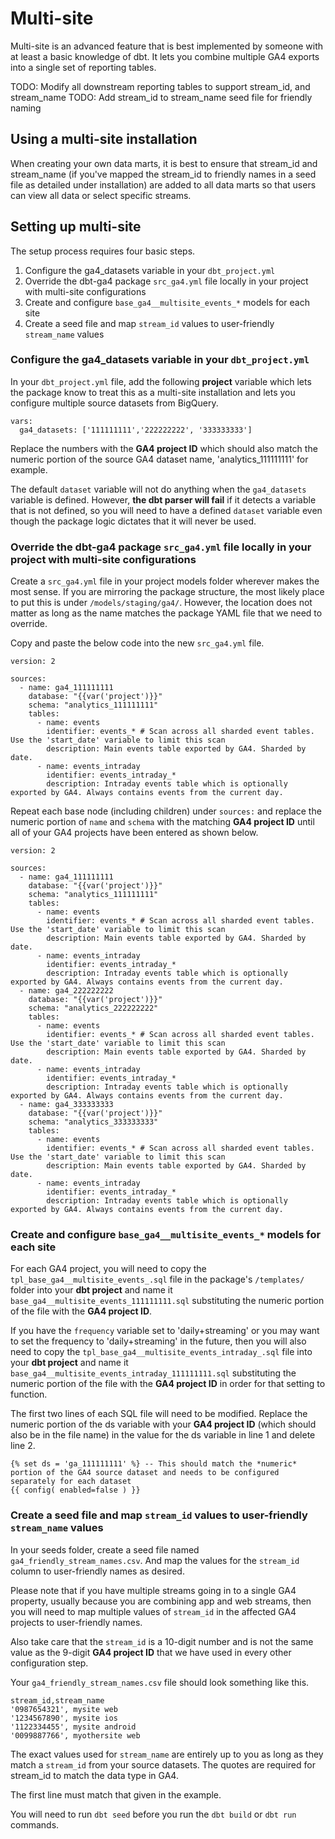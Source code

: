 # Multi-site

Multi-site is an advanced feature that is best implemented by someone with at least a basic knowledge of dbt. It lets you combine multiple GA4 exports into a single set of reporting tables.

TODO: Modify all downstream reporting tables to support stream_id, and stream_name
TODO: Add stream_id to stream_name seed file for friendly naming

## Using a multi-site installation

When creating your own data marts, it is best to ensure that stream_id and stream_name (if you've mapped the stream_id to friendly names in a seed file as detailed under installation) are added to all data marts so that users can view all data or select specific streams.

## Setting up multi-site

The setup process requires four basic steps.

1. Configure the ga4_datasets variable in your `dbt_project.yml`
2. Override the dbt-ga4 package `src_ga4.yml` file locally in your project with multi-site configurations
3. Create and configure `base_ga4__multisite_events_*` models for each site
4. Create a seed file and map `stream_id` values to user-friendly `stream_name` values

### Configure the ga4_datasets variable in your `dbt_project.yml`

In your `dbt_project.yml` file, add the following **project** variable which lets the package know to treat this as a multi-site installation and lets you configure multiple source datasets from BigQuery.

```
vars:
  ga4_datasets: ['111111111','222222222', '333333333']
```

Replace the numbers with the **GA4 project ID** which should also match the numeric portion of the source GA4 dataset name, 'analytics_111111111' for example.

The default `dataset` variable will not do anything when the `ga4_datasets` variable is defined. However, **the dbt parser will fail** if it detects a variable that is not defined, so you will need to have a defined `dataset` variable even though the package logic dictates that it will never be used.

### Override the dbt-ga4 package `src_ga4.yml` file locally in your project with multi-site configurations

Create a `src_ga4.yml` file in your project models folder wherever makes the most sense. If you are mirroring the package structure, the most likely place to put this is under `/models/staging/ga4/`. However, the location does not matter as long as the name matches the package YAML file that we need to override.

Copy and paste the below code into the new `src_ga4.yml` file.

```
version: 2

sources:
  - name: ga4_111111111
    database: "{{var('project')}}" 
    schema: "analytics_111111111" 
    tables:
      - name: events
        identifier: events_* # Scan across all sharded event tables. Use the 'start_date' variable to limit this scan
        description: Main events table exported by GA4. Sharded by date. 
      - name: events_intraday
        identifier: events_intraday_*
        description: Intraday events table which is optionally exported by GA4. Always contains events from the current day.
```

Repeat each base node (including children) under `sources:` and replace the numeric portion of `name` and `schema` with the matching **GA4 project ID** until all of your GA4 projects have been entered as shown below.

```
version: 2

sources:
  - name: ga4_111111111
    database: "{{var('project')}}" 
    schema: "analytics_111111111" 
    tables:
      - name: events
        identifier: events_* # Scan across all sharded event tables. Use the 'start_date' variable to limit this scan
        description: Main events table exported by GA4. Sharded by date. 
      - name: events_intraday
        identifier: events_intraday_*
        description: Intraday events table which is optionally exported by GA4. Always contains events from the current day.
  - name: ga4_222222222
    database: "{{var('project')}}" 
    schema: "analytics_222222222"
    tables:
      - name: events
        identifier: events_* # Scan across all sharded event tables. Use the 'start_date' variable to limit this scan
        description: Main events table exported by GA4. Sharded by date. 
      - name: events_intraday
        identifier: events_intraday_*
        description: Intraday events table which is optionally exported by GA4. Always contains events from the current day.
  - name: ga4_333333333
    database: "{{var('project')}}" 
    schema: "analytics_333333333"
    tables:
      - name: events
        identifier: events_* # Scan across all sharded event tables. Use the 'start_date' variable to limit this scan
        description: Main events table exported by GA4. Sharded by date. 
      - name: events_intraday
        identifier: events_intraday_*
        description: Intraday events table which is optionally exported by GA4. Always contains events from the current day.
```

### Create and configure `base_ga4__multisite_events_*` models for each site

For each GA4 project, you will need to copy the `tpl_base_ga4__multisite_events_.sql` file in the package's `/templates/` folder into your **dbt project** and name it `base_ga4__multisite_events_111111111.sql` substituting the numeric portion of the file with the **GA4 project ID**.

If you have the `frequency` variable set to 'daily+streaming' or you may want to set the frequency to 'daily+streaming' in the future, then you will also need to copy the `tpl_base_ga4__multisite_events_intraday_.sql` file into your **dbt project** and name it `base_ga4__multisite_events_intraday_111111111.sql` substituting the numeric portion of the file with the **GA4 project ID** in order for that setting to function.

The first two lines of each SQL file will need to be modified. Replace the numeric portion of the ds variable with your **GA4 project ID** (which should also be in the file name) in the value for the ds variable in line 1 and delete line 2.

```
{% set ds = 'ga_111111111' %} -- This should match the *numeric* portion of the GA4 source dataset and needs to be configured separately for each dataset
{{ config( enabled=false ) }}
```

### Create a seed file and map `stream_id` values to user-friendly `stream_name` values

In your seeds folder, create a seed file named `ga4_friendly_stream_names.csv`. And map the values for the `stream_id` column to user-friendly names as desired.

Please note that if you have multiple streams going in to a single GA4 property, usually because you are combining app and web streams, then you will need to map multiple values of `stream_id` in the affected GA4 projects to user-friendly names. 

Also take care that the `stream_id` is a 10-digit number and is not the same value as the 9-digit **GA4 project ID** that we have used in every other configuration step.

Your `ga4_friendly_stream_names.csv` file should look something like this.

```
stream_id,stream_name
'0987654321', mysite web
'1234567890', mysite ios
'1122334455', mysite android
'0099887766', myothersite web
```
The exact values used for `stream_name` are entirely up to you as long as they match a `stream_id` from your source datasets. The quotes are required for stream_id to match the data type in GA4.

The first line must match that given in the example.

You will need to run `dbt seed` before you run the `dbt build` or `dbt run` commands.